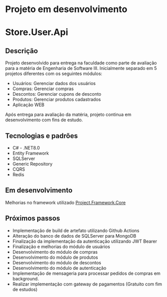 # Projeto em desenvolvimento
# Store.User.Api

## Descrição
Projeto desenvolvido para entrega na faculdade como parte de avaliação para a matéria de Engenharia de Software III. Inicialmente separado em 5 projetos diferentes com os seguintes módulos:
 - Usuários: Gerenciar dados dos usuários
 - Compras: Gerenciar compras
 - Descontos: Gerenciar cupons de desconto
 - Produtos: Gerenciar produtos cadastrados
 - Aplicação WEB

Após entrega para avaliação da matéria, projeto continua em desenvolvimento com fins de estudo.

## Tecnologias e padrões
 - C# - .NET8.0
 - Entity Framework
 - SQLServer
 - Generic Repository
 - CQRS
 - Redis

## Em desenvolvimento
Melhorias no framework utilizado [Project.Framework.Core](https://github.com/AlexandreBetassa/Project.Framework.Core)

## Próximos passos
- Implementação de build de artefato utilizando Github Actions
- Alteração do banco de dados de SQLServer para MongoDB
- Finalização da implementação da autenticação utilizando JWT Bearer
- Finalização e melhorias do módulo de usuários
- Desenvolvimento do módulo de compras
- Desenvolvimento do módulo de produtos
- Desenvolvimento do módulo de descontos
- Desenvolvimento do módulo de autenticação
- Implementação de mensageria para processar pedidos de compras em background.
- Realizar implementação com gateway de pagamentos (Gratuito com fim de estudos)
